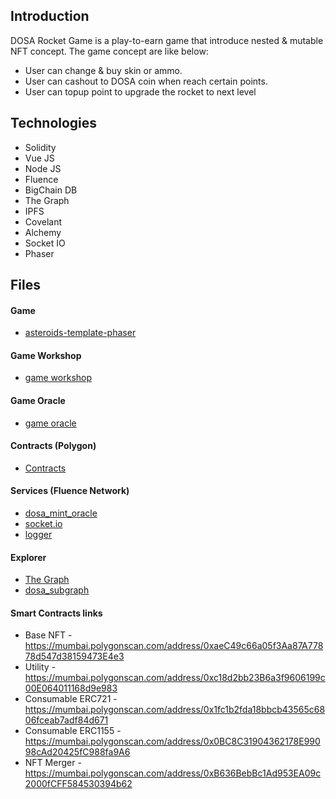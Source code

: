Introduction
------------

DOSA Rocket Game is a play-to-earn game that introduce nested & mutable NFT concept. The game concept are like below:

- User can change & buy skin or ammo.
- User can cashout to DOSA coin when reach certain points.
- User can topup point to upgrade the rocket to next level

Technologies
------------
- Solidity
- Vue JS
- Node JS
- Fluence
- BigChain DB
- The Graph
- IPFS
- Covelant
- Alchemy
- Socket IO
- Phaser

Files
-----

#### Game
- [asteroids-template-phaser](https://github.com/iqbalbaharum/dosa_project/tree/master/game_client_asteroid)

#### Game Workshop
- [game workshop](https://github.com/iqbalbaharum/dosa_project/tree/master/dosa_workshop)

#### Game Oracle
- [game oracle](https://github.com/iqbalbaharum/dosa_project/tree/master/dosa_game_oracle)

#### Contracts (Polygon)
- [Contracts](https://github.com/iqbalbaharum/dosa_project/tree/master/contracts)


#### Services (Fluence Network)
- [dosa_mint_oracle](https://github.com/iqbalbaharum/dosa_project/tree/master/dosa_mint_oracle)
- [socket.io](https://github.com/iqbalbaharum/dosa_project/tree/master/dosa_fluence_socket_io)
- [logger](https://github.com/iqbalbaharum/dosa_project/tree/master/dosa_log)

#### Explorer
- [The Graph](https://thegraph.com/hosted-service/subgraph/saifiikmal/dosasubgraph)
- [dosa_subgraph](https://github.com/iqbalbaharum/dosa_project/tree/master/dosa_subgraph/dosasubgraph)

#### Smart Contracts links
- Base NFT - https://mumbai.polygonscan.com/address/0xaeC49c66a05f3Aa87A77878d547d38159473E4e3
- Utility - https://mumbai.polygonscan.com/address/0xc18d2bb23B6a3f9606199c00E064011168d9e983
- Consumable ERC721 - https://mumbai.polygonscan.com/address/0x1fc1b2fda18bbcb43565c6806fceab7adf84d671
- Consumable ERC1155 - https://mumbai.polygonscan.com/address/0x0BC8C31904362178E99098cAd20425fC988fa9A6
- NFT Merger - https://mumbai.polygonscan.com/address/0xB636BebBc1Ad953EA09c2000fCFF584530394b62

